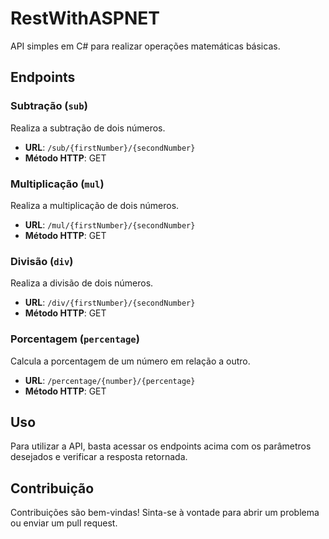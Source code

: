 # RestWithASPNET

API simples em C# para realizar operações matemáticas básicas.

## Endpoints

### Subtração (`sub`)

Realiza a subtração de dois números.

- **URL**: `/sub/{firstNumber}/{secondNumber}`
- **Método HTTP**: GET

### Multiplicação (`mul`)

Realiza a multiplicação de dois números.

- **URL**: `/mul/{firstNumber}/{secondNumber}`
- **Método HTTP**: GET

### Divisão (`div`)

Realiza a divisão de dois números.

- **URL**: `/div/{firstNumber}/{secondNumber}`
- **Método HTTP**: GET

### Porcentagem (`percentage`)

Calcula a porcentagem de um número em relação a outro.

- **URL**: `/percentage/{number}/{percentage}`
- **Método HTTP**: GET

## Uso

Para utilizar a API, basta acessar os endpoints acima com os parâmetros desejados e verificar a resposta retornada.

## Contribuição

Contribuições são bem-vindas! Sinta-se à vontade para abrir um problema ou enviar um pull request.

